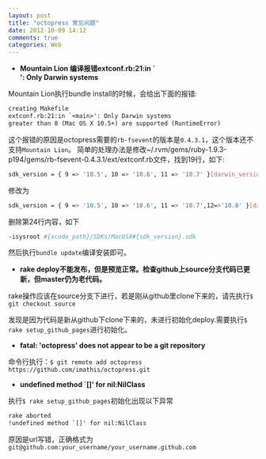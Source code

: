 ```yaml
---
layout: post
title: "octopress 常见问题"
date: 2012-10-09 14:12
comments: true
categories: Web
---
```



+ **Mountain Lion 编译报错extconf.rb:21:in `<main>': Only Darwin systems**

Mountain Lion执行bundle install的时候，会给出下面的报错:

``` tex
creating Makefile
extconf.rb:21:in `<main>': Only Darwin systems
greater than 8 (Mac OS X 10.5+) are supported (RuntimeError)
```

这个报错的原因是octopress需要的`rb-fsevent`的版本是`0.4.3.1`，这个版本还不支持`Mountain Lion`。
简单的处理办法是修改~/.rvm/gems/ruby-1.9.3-p194/gems/rb-fsevent-0.4.3.1/ext/extconf.rb文件，找到19行，如下:
``` bash
sdk_version = { 9 => '10.5', 10 => '10.6', 11 => '10.7' }[darwin_version]
```
修改为
``` bash
sdk_version = { 9 => '10.5', 10 => '10.6', 11 => '10.7',12=>'10.8' }[darwin_version]
```

删除第24行内容，如下
``` bash
-isysroot #{xcode_path}/SDKs/MacOSX#{sdk_version}.sdk
```

然后执行`bundle update`编译安装即可。
<!--more-->

+ **rake deploy不能发布，但是预览正常。检查github上source分支代码已更新，但master仍为老代码。**

rake操作应该在source分支下进行，若是刚从github里clone下来的，请先执行`$ git checkout source `

发现是因为代码是新从github下clone下来的，未进行初始化deploy.需要执行`$ rake setup_github_pages`进行初始化。

+ **fatal: 'octopress' does not appear to be a git repository**

命令行执行：`$ git remote add octopress https://github.com/imathis/octopress.git`

+ **undefined method \`[]\' for nil:NilClass**

执行`$ rake setup_github_pages`初始化出现以下异常

``` tex
rake aborted
!undefined method `[]' for nil:NilClass
```

原因是url写错，正确格式为`git@github.com:your_username/your_username.github.com`